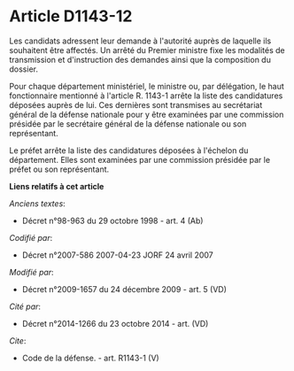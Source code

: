 # Article D1143-12

Les candidats adressent leur demande à l'autorité auprès de laquelle ils souhaitent être affectés. Un arrêté du Premier
ministre fixe les modalités de transmission et d'instruction des demandes ainsi que la composition du dossier. 

Pour chaque département ministériel, le ministre ou, par délégation, le haut fonctionnaire mentionné à l'article R. 1143-1
arrête la liste des candidatures déposées auprès de lui. Ces dernières sont transmises au secrétariat général de la défense
nationale pour y être examinées par une commission présidée par le secrétaire général de la défense nationale ou son
représentant. 

Le préfet arrête la liste des candidatures déposées à l'échelon du département. Elles sont examinées par une commission
présidée par le préfet ou son représentant.

**Liens relatifs à cet article**

_Anciens textes_:

  - Décret n°98-963 du 29 octobre 1998 - art. 4 (Ab)

_Codifié par_:

  - Décret n°2007-586 2007-04-23 JORF 24 avril 2007

_Modifié par_:

  - Décret n°2009-1657 du 24 décembre 2009 - art. 5 (VD)

_Cité par_:

  - Décret n°2014-1266 du 23 octobre 2014 - art. (VD)

_Cite_:

  - Code de la défense. - art. R1143-1 (V)
